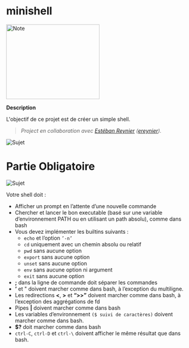 # minishell

<img alt="Note" src="https://user-images.githubusercontent.com/45235527/96753610-698e7080-13d0-11eb-9461-d3351c9208d7.png" width="250" height="200" />

<strong>Description</strong>

L'objectif de ce projet est de créer un simple shell.

> *Project en collaboration avec <a href="https://github.com/ereynier">Estéban Reynier</a> (<a href="https://profile.intra.42.fr/users/ereynier">ereynier</a>).*

![Sujet](https://user-images.githubusercontent.com/45235527/104728925-edd66280-5737-11eb-9730-d3f94be6a5b6.gif)

# Partie Obligatoire

![Sujet](https://user-images.githubusercontent.com/45235527/97051231-1b6b9f80-157f-11eb-9f2d-0962d44f0bc9.PNG)

Votre shell doit :

- Afficher un prompt en l’attente d’une nouvelle commande
- Chercher et lancer le bon executable (basé sur une variable d’environnement PATH ou en utilisant un path absolu), comme dans bash
- Vous devez implémenter les builtins suivants :
  - `echo` et l’option `’-n’`
  - `cd` uniquement avec un chemin absolu ou relatif
  - `pwd` sans aucune option
  - `export` sans aucune option
  - `unset` sans aucune option
  - `env` sans aucune option ni argument
  - `exit` sans aucune option
- <strong>;</strong> dans la ligne de commande doit séparer les commandes
- <strong>’</strong> et " doivent marcher comme dans bash, à l’exception du multiligne.
- Les redirections <strong><</strong>, <strong>></strong> et <strong>“>>”</strong> doivent marcher comme dans bash, à l’exception des aggrégations de fd
- Pipes <strong>|</strong> doivent marcher comme dans bash
- Les variables d’environnement `($ suivi de caractères)` doivent marcher comme dans bash.
- <strong>$?</strong> doit marcher comme dans bash
- `ctrl-C`, `ctrl-D` et `ctrl-\` doivent afficher le même résultat que dans bash.
